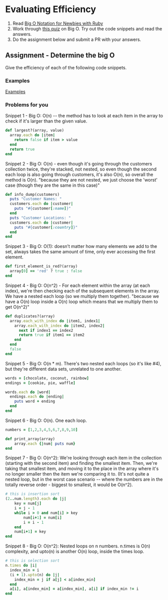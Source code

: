 # Evaluating Efficiency

1. Read [Big O Notation for Newbies with Ruby](http://www.datakicks.com/2016/06/04/big-o-notation.html)
2. Work through [this quiz](http://www.codequizzes.com/computer-science/beginner/big-o-algorithms) on Big O. Try out the code snippets and read the answers.
3. Do the assignment below and submit a PR with your answers.


## Assignment - Determine the big O
Give the efficiency of each of the following code snippets.

### Examples
[Examples](examples.md)

### Problems for you

Snippet 1 - Big O: O(n) -- the method has to look at each item in the array to check if it's larger than the given value. 
```ruby
def largest?(array, value)
  array.each do |item|
    return false if item > value
  end
  return true
end
```

Snippet 2 - Big O: O(n) - even though it's going through the customers collection twice, they're stacked, not nested, so even though the second each loop is also going through customers, it's also O(n), so overall the method is O(n). "because they are not nested, we just choose the 'worst' case (though they are the same in this case)"
```ruby
def info_dump(customers)
  puts "Customer Names: "
  customers.each do |customer|
    puts "#{customer[:name]}"
  end
  puts "Customer Locations: "
  customers.each do |customer|
    puts "#{customer[:country]}"
  end
end
```

Snippet 3 - Big O: O(1): doesn’t matter how many elements we add to the set, always takes the same amount of time, only ever accessing the first element. 
```ruby
def first_element_is_red?(array)
  array[0] == 'red' ? true : false
end
```

Snippet 4 - Big O: O(n^2) - For each element within the array (at each index), we're then checking each of the subsequent elements in the array. We have a nested each loop (so we multiply them together). "because we have a O(n) loop inside a O(n) loop which means that we multiply them to get O(n^2)"
```ruby
def duplicates?(array)
  array.each_with_index do |item1, index1|
    array.each_with_index do |item2, index2|
      next if index1 == index2
      return true if item1 == item2
    end
  end
  false
end
```

Snippet 5 - Big O: O(n * m). There's two nested each loops (so it's like #4), but they're different data sets, unrelated to one another. 
```ruby
words = [chocolate, coconut, rainbow]
endings = [cookie, pie, waffle]

words.each do |word|
  endings.each do |ending|
    puts word + ending
  end
end
```

Snippet 6 - Big O: O(n). One each loop. 
```ruby
numbers = [1,2,3,4,5,6,7,8,9,10]

def print_array(array)
    array.each {|num| puts num}
end
```

Snippet 7 - Big O: O(n^2): We're looking through each item in the collection (starting with the second item) and finding the smallest item. Then, we're taking that smallest item, and moving it to the place in the array where it's no longer smaller then the item we're comparing it to. (It's not quite a nested loop, but in the worst case scenario -- where the numbers are in the totally reverse order - biggest to smallest, it would be O(n^2). 
```ruby
# this is insertion sort
(2..num.length).each do |j|
    key = num[j]
    i = j - 1
    while i > 0 and num[i] > key
        num[i+1] = num[i]
        i = i - 1
    end
    num[i+1] = key
end
```

Snippet 8 - Big O: O(n^2): Nested loops on n numbers. n.times is O(n) complexity, and upto(n) is another O(n) loop, inside the times loop. 
```ruby
# this is selection sort
n.times do |i|
  index_min = i
  (i + 1).upto(n) do |j|
    index_min = j if a[j] < a[index_min]
  end
  a[i], a[index_min] = a[index_min], a[i] if index_min != i
end
```
